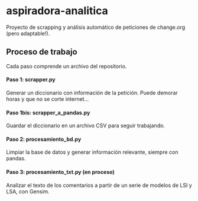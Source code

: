 # aspiradora-analitica
Proyecto de scrapping y análisis automático de peticiones de change.org (pero adaptable!).

## Proceso de trabajo
Cada paso comprende un archivo del repositorio.
#### Paso 1: scrapper.py
Generar un diccionario con información de la petición. Puede demorar horas y que no se corte internet...
#### Paso 1bis: scrapper_a_pandas.py
Guardar el diccionario en un archivo CSV para seguir trabajando.
#### Paso 2: procesamiento_bd.py
Limpiar la base de datos y generar información relevante, siempre con pandas.
#### Paso 3: procesamiento_txt.py (en proceso)
Analizar el texto de los comentarios a partir de un serie de modelos de LSI y LSA, con Gensim.
